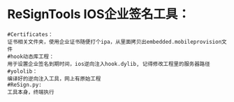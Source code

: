 # ReSignTools IOS企业签名工具：
  
    #Certificates：
    证书相关文件夹，使用企业证书随便打个ipa，从里面拷贝出embedded.mobileprovision文件
    #hook动态库工程：
    用于设置企业签名到期时间，ios逆向注入hook.dylib, 记得修改工程里的服务器路径
    #yololib：
    编译好的逆向注入工具，网上有原始工程
    #ReSign.py:
    工具本身，终端执行
    
